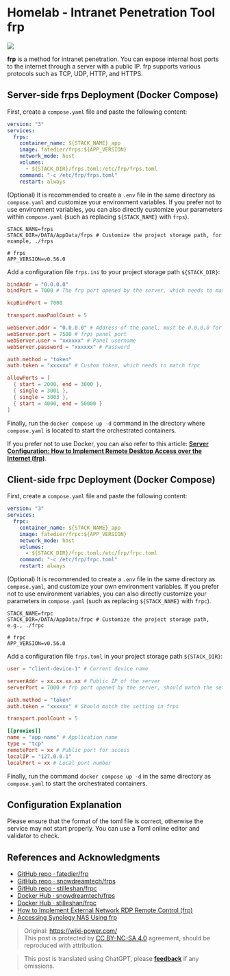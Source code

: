 # Homelab - Intranet Penetration Tool frp

![](https://media.wiki-power.com/img/20230304195137.png)

**frp** is a method for intranet penetration. You can expose internal host ports to the internet through a server with a public IP. frp supports various protocols such as TCP, UDP, HTTP, and HTTPS.

## Server-side frps Deployment (Docker Compose)

First, create a `compose.yaml` file and paste the following content:

```yaml title="compose.yaml"
version: "3"
services:
  frps:
    container_name: ${STACK_NAME}_app
    image: fatedier/frps:${APP_VERSION}
    network_mode: host
    volumes:
      - ${STACK_DIR}/frps.toml:/etc/frp/frps.toml
    command: "-c /etc/frp/frps.toml"
    restart: always
```

(Optional) It is recommended to create a `.env` file in the same directory as `compose.yaml` and customize your environment variables. If you prefer not to use environment variables, you can also directly customize your parameters within `compose.yaml` (such as replacing `${STACK_NAME}` with `frps`).

```dotenv title=".env"
STACK_NAME=frps
STACK_DIR=/DATA/AppData/frps # Customize the project storage path, for example, ./frps

# frps
APP_VERSION=v0.56.0
```

Add a configuration file `frps.ini` to your project storage path `${STACK_DIR}`:

```toml title="frpc.toml"
bindAddr = "0.0.0.0"
bindPort = 7000 # The frp port opened by the server, which needs to match the settings of frpc later on

kcpBindPort = 7000

transport.maxPoolCount = 5

webServer.addr = "0.0.0.0" # Address of the panel, must be 0.0.0.0 for external access
webServer.port = 7500 # frps panel port
webServer.user = "xxxxxx" # Panel username
webServer.password = "xxxxxx" # Password

auth.method = "token"
auth.token = "xxxxxx" # Custom token, which needs to match frpc

allowPorts = [
  { start = 2000, end = 3000 },
  { single = 3001 },
  { single = 3003 },
  { start = 4000, end = 50000 }
]
```

Finally, run the `docker compose up -d` command in the directory where `compose.yaml` is located to start the orchestrated containers.

If you prefer not to use Docker, you can also refer to this article: [**Server Configuration: How to Implement Remote Desktop Access over the Internet (frp)**](https://wiki-power.com/%E5%A6%82%E4%BD%95%E5%AE%9E%E7%8E%B0%E5%A4%96%E7%BD%91RDP%E8%BF%9C%E6%8E%A7%EF%BC%88frp%EF%BC%89#_2).

## Client-side frpc Deployment (Docker Compose)

First, create a `compose.yaml` file and paste the following content:

```yaml title="compose.yaml"
version: "3"
services:
  frpc:
    container_name: ${STACK_NAME}_app
    image: fatedier/frpc:${APP_VERSION}
    network_mode: host
    volumes:
      - ${STACK_DIR}/frpc.toml:/etc/frp/frpc.toml
    command: "-c /etc/frp/frpc.toml"
    restart: always
```

(Optional) It is recommended to create a `.env` file in the same directory as `compose.yaml`, and customize your own environment variables. If you prefer not to use environment variables, you can also directly customize your parameters in `compose.yaml` (such as replacing `${STACK_NAME}` with `frpc`).

```dotenv title=".env"
STACK_NAME=frpc
STACK_DIR=/DATA/AppData/frpc # Customize the project storage path, e.g., ./frpc

# frpc
APP_VERSION=v0.56.0
```

Add a configuration file `frps.toml` in your project storage path `${STACK_DIR}`:

```toml title="frpc.toml"
user = "client-device-1" # Current device name

serverAddr = xx.xx.xx.xx # Public IP of the server
serverPort = 7000 # frp port opened by the server, should match the setting in frps

auth.method = "token"
auth.token = "xxxxxx" # Should match the setting in frps

transport.poolCount = 5

[[proxies]]
name = "app-name" # Application name
type = "tcp"
remotePort = xx # Public port for access
localIP = "127.0.0.1"
localPort = xx # Local port number
```

Finally, run the command `docker compose up -d` in the same directory as `compose.yaml` to start the orchestrated containers.

## Configuration Explanation

Please ensure that the format of the toml file is correct, otherwise the service may not start properly. You can use a Toml online editor and validator to check.

## References and Acknowledgments

- [GitHub repo · fatedier/frp](https://github.com/fatedier/frp)
- [GitHub repo · snowdreamtech/frps](https://github.com/snowdreamtech/frp)
- [GitHub repo · stilleshan/frpc](https://github.com/stilleshan/frpc)
- [Docker Hub · snowdreamtech/frps](https://hub.docker.com/r/snowdreamtech/frps)
- [Docker Hub · stilleshan/frpc](https://hub.docker.com/r/stilleshan/frpc)
- [How to Implement External Network RDP Remote Control (frp)](https://wiki-power.com/%E5%A6%82%E4%BD%95%E5%AE%9E%E7%8E%B0%E5%A4%96%E7%BD%91RDP%E8%BF%9C%E6%8E%A7%EF%BC%88frp%EF%BC%89/)
- [Accessing Synology NAS Using frp](https://wiki-power.com/%E4%BD%BF%E7%94%A8frp%E8%AE%BF%E9%97%AE%E7%BE%A4%E6%99%96NAS/)

> Original: <https://wiki-power.com/>  
> This post is protected by [CC BY-NC-SA 4.0](https://creativecommons.org/licenses/by/4.0/deed.en) agreement, should be reproduced with attribution.


> This post is translated using ChatGPT, please [**feedback**](https://github.com/linyuxuanlin/Wiki_MkDocs/issues/new) if any omissions.